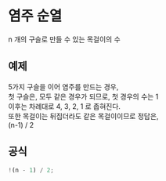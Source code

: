 # 염주 순열

n 개의 구슬로 만들 수 있는 목걸이의 수 <br/>

## 예제

5가지 구슬을 이어 염주를 만드는 경우, <br/>
첫 구슬은, 모두 같은 경우가 되므로, 첫 경우의 수는 1 <br/>
이후는 차례대로 4, 3, 2, 1 로 좁혀진다. <br/>
또한 목걸이는 뒤집더라도 같은 목걸이이므로 정답은, <br>
(n-1) / 2

## 공식

```js
!(n - 1) / 2;
```
